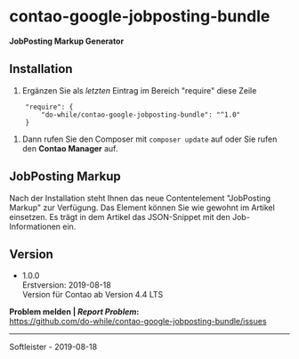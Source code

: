 # contao-google-jobposting-bundle
**JobPosting Markup Generator**

## Installation
1. Ergänzen Sie als _letzten_ Eintrag im Bereich "require" diese Zeile
```
    "require": {
        "do-while/contao-google-jobposting-bundle": "^1.0"
    }
```
1. Dann rufen Sie den Composer mit `composer update` auf oder Sie rufen den **Contao Manager** auf.


## JobPosting Markup
Nach der Installation steht Ihnen das neue Contentelement "JobPosting Markup" zur Verfügung. 
Das Element können Sie wie gewohnt im Artikel einsetzen. Es trägt in dem Artikel das JSON-Snippet mit den Job-Informationen ein.





## Version
* 1.0.0<br>Erstversion: 2019-08-18<br>Version für Contao ab Version 4.4 LTS


**Problem melden | *Report Problem*:**<br>
https://github.com/do-while/contao-google-jobposting-bundle/issues

___
Softleister - 2019-08-18
